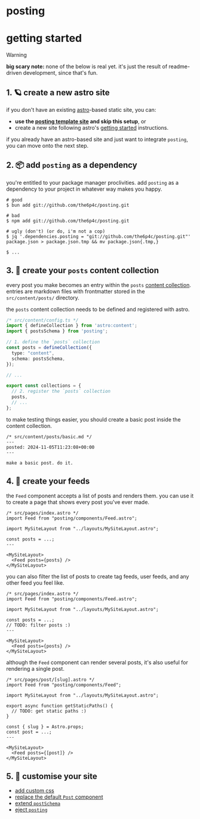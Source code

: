 # posting

# getting started
> [!WARNING]
> **big scary note:** none of the below is real yet. it's just the result of readme-driven development, since that's fun.

## 1. 🪐 create a new astro site
if you don't have an existing [astro](https://astro.build)-based static site, you can:

- **use the [posting template site]() and skip this setup**, or
- create a new site following astro's [getting started](https://docs.astro.build/getting-started/) instructions.

if you already have an astro-based site and just want to integrate `posting`, you can move onto the next step.

## 2. 📦 add `posting` as a dependency
you're entitled to your package manager proclivities. add `posting` as a dependency to your project in whatever way makes you happy.

```shell
# good
$ bun add git://github.com/the6p4c/posting.git

# bad
$ npm add git://github.com/the6p4c/posting.git

# ugly (don't) (or do, i'm not a cop)
$ jq '.dependencies.posting = "git://github.com/the6p4c/posting.git"' package.json > package.json.tmp && mv package.json{.tmp,}

$ ...
```

## 3. 📜 create your `posts` content collection
every post you make becomes an entry within the `posts` [content collection](https://docs.astro.build/guides/content-collections/). entries are markdown files with frontmatter stored in the `src/content/posts/` directory.

the `posts` content collection needs to be defined and registered with astro.

```typescript
/* src/content/config.ts */
import { defineCollection } from 'astro:content';
import { postsSchema } from 'posting';

// 1. define the `posts` collection
const posts = defineCollection({
  type: "content",
  schema: postsSchema,
});

// ...

export const collections = {
  // 2. register the `posts` collection
  posts,
  // ...
};
```

to make testing things easier, you should create a basic post inside the content collection.

```
/* src/content/posts/basic.md */
---
posted: 2024-11-05T11:23:08+00:00
---

make a basic post. do it.
```

## 4. 📕 create your feeds
the `Feed` component accepts a list of posts and renders them. you can use it to create a page that shows every post you've ever made.

```astro
/* src/pages/index.astro */
import Feed from "posting/components/Feed.astro";

import MySiteLayout from "../layouts/MySiteLayout.astro";

const posts = ...;
---

<MySiteLayout>
  <Feed posts={posts} />
</MySiteLayout>
```

you can also filter the list of posts to create tag feeds, user feeds, and any other feed you feel like.

```astro
/* src/pages/index.astro */
import Feed from "posting/components/Feed.astro";

import MySiteLayout from "../layouts/MySiteLayout.astro";

const posts = ...;
// TODO: filter posts :)
---

<MySiteLayout>
  <Feed posts={posts} />
</MySiteLayout>
```

although the `Feed` component can render several posts, it's also useful for rendering a single post.

```astro
/* src/pages/post/[slug].astro */
import Feed from "posting/components/Feed";

import MySiteLayout from "../layouts/MySiteLayout.astro";

export async function getStaticPaths() {
  // TODO: get static paths :)
}

const { slug } = Astro.props;
const post = ...;
---

<MySiteLayout>
  <Feed posts={[post]} />
</MySiteLayout>
```

## 5. 🎨 customise your site
- [add custom css]()
- [replace the default `Post` component]()
- [extend `postSchema`]()
- [eject `posting`]()
